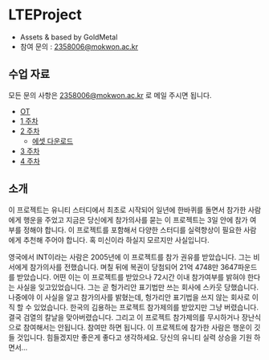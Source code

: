 # **LTEProject**
- Assets &amp; based by GoldMetal
- 참여 문의 : <2358006@mokwon.ac.kr>

## 수업 자료
모든 문의 사항은 <2358006@mokwon.ac.kr> 로 메일 주시면 됩니다.
- [OT](https://docs.google.com/presentation/d/1HoeghFjhRJanzUioQRCbIZEAF4lV7u8g0_umjY0BWxY/) 
- [1 주차](https://docs.google.com/presentation/d/107gYbdRnOS0gAFrYrHZuLbidG8qymd8y-ixp79lCbcE)
- [2 주차](https://docs.google.com/presentation/d/1fFO58RfH15fk1lkUJGuFOWnTQFTovhdufH3gpiwAEJQ)
	- [에셋 다운로드](https://assetstore.unity.com/packages/2d/characters/simple-2d-platformer-assets-pack-188518)	
- [3 주차](https://docs.google.com/presentation/d/1fp20krA3XlcldWMmwTF50u7rBKK3pBsZG2mNFk3euo8)
- [4 주차](https://docs.google.com/presentation/d/1cqfFCncivK5sEA4dvfhew2jtWm4J5u41qjKIq57OTv8)

## 소개
이 프로젝트는 유니티 스터디에서 최초로 시작되어 일년에 한바퀴를 돌면서 참가한 사람에게 행운을 주었고 지금은 당신에게 참가의사를 묻는 이 프로젝트는 3일 안에 참가 여부를 정해야 합니다. 이 프로젝트를 포함해서 다양한 스터디를 실력향상이 필요한 사람에게 추천해 주어야 합니다. 혹 미신이라 하실지 모르지만 사실입니다.

영국에서 INT이라는 사람은 2005년에 이 프로젝트를 참가 권유를 받았습니다. 그는 비서에게 참가의사를 전했습니다. 며칠 뒤에 복권이 당첨되어 21억 4748만 3647파운드를 받았습니다. 어떤 이는 이 프로젝트를 받았으나 72시간 이내 참가여부를 밝혀야 한다는 사실을 잊고있었습니다. 그는 곧 헝가리안 표기법만 쓰는 회사에 스카웃 당했습니다. 나중에야 이 사실을 알고 참가의사를 밝혔는데, 헝가리안 표기법을 쓰지 않는 회사로 이직 할 수 있었습니다. 한국의 김용하는 프로젝트 참가제의를 받았지만 그냥 버렸습니다. 결국 검열의 칼날을 맞아버렸습니다. 그리고 이 프로젝트 참가제의를 무시하거나 장난식으로 참여해서는 안됩니다. 참여만 하면 됩니다. 이 프로젝트에 참가한 사람은 행운이 깃들 것입니다. 힘들겠지만 좋은게 좋다고 생각하세요. 당신의 유니티 실력 상승을 기원 하면서...   